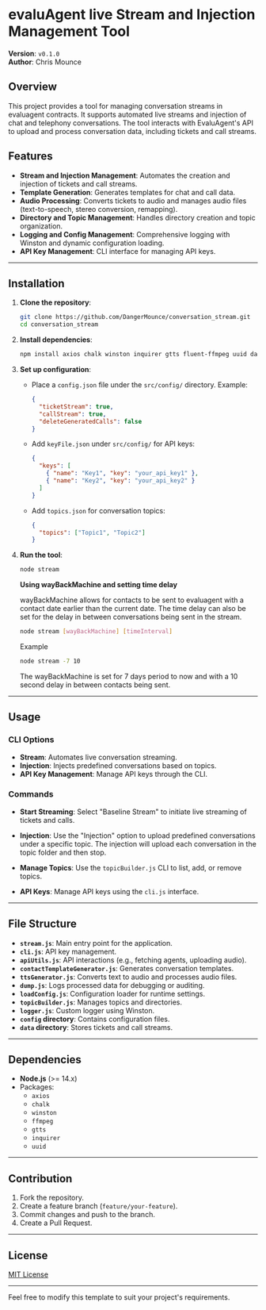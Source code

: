 # evaluAgent live Stream and Injection Management Tool

**Version**: `v0.1.0`  
**Author**: Chris Mounce

## Overview

This project provides a tool for managing conversation streams in evaluagent contracts. It supports automated live streams and injection of chat and telephony conversations. The tool interacts with EvaluAgent's API to upload and process conversation data, including tickets and call streams.

## Features

- **Stream and Injection Management**: Automates the creation and injection of tickets and call streams.
- **Template Generation**: Generates templates for chat and call data.
- **Audio Processing**: Converts tickets to audio and manages audio files (text-to-speech, stereo conversion, remapping).
- **Directory and Topic Management**: Handles directory creation and topic organization.
- **Logging and Config Management**: Comprehensive logging with Winston and dynamic configuration loading.
- **API Key Management**: CLI interface for managing API keys.

---

## Installation

1. **Clone the repository**:
   ```bash
   git clone https://github.com/DangerMounce/conversation_stream.git
   cd conversation_stream
   ```

2. **Install dependencies**:
   ```bash
   npm install axios chalk winston inquirer gtts fluent-ffmpeg uuid date-fns
   ```

3. **Set up configuration**:
   - Place a `config.json` file under the `src/config/` directory. Example:
     ```json
     {
       "ticketStream": true,
       "callStream": true,
       "deleteGeneratedCalls": false
     }
     ```
   - Add `keyFile.json` under `src/config/` for API keys:
     ```json
     {
       "keys": [
         { "name": "Key1", "key": "your_api_key1" },
         { "name": "Key2", "key": "your_api_key2" }
       ]
     }
     ```
   - Add `topics.json` for conversation topics:
     ```json
     {
       "topics": ["Topic1", "Topic2"]
     }
     ```

4. **Run the tool**:
   ```bash
   node stream
   ```
   **Using wayBackMachine and setting time delay**

   wayBackMachine allows for contacts to be sent to evaluagent with a contact date earlier than the current date.  The time delay can also be set for the delay in between conversations being sent in the stream.
   ```bash
   node stream [wayBackMachine] [timeInterval]
   ```
   Example
   ```bash
   node stream -7 10
   ```
   The wayBackMachine is set for 7 days period to now and with a 10 second delay in between contacts being sent.

---

## Usage

### CLI Options

- **Stream**: Automates live conversation streaming.
- **Injection**: Injects predefined conversations based on topics.
- **API Key Management**: Manage API keys through the CLI.

### Commands

- **Start Streaming**:
  Select "Baseline Stream" to initiate live streaming of tickets and calls.

- **Injection**:
  Use the "Injection" option to upload predefined conversations under a specific topic.
  The injection will upload each conversation in the topic folder and then stop.

- **Manage Topics**:
  Use the `topicBuilder.js` CLI to list, add, or remove topics.

- **API Keys**:
  Manage API keys using the `cli.js` interface.

---

## File Structure

- **`stream.js`**: Main entry point for the application.
- **`cli.js`**: API key management.
- **`apiUtils.js`**: API interactions (e.g., fetching agents, uploading audio).
- **`contactTemplateGenerator.js`**: Generates conversation templates.
- **`ttsGenerator.js`**: Converts text to audio and processes audio files.
- **`dump.js`**: Logs processed data for debugging or auditing.
- **`loadConfig.js`**: Configuration loader for runtime settings.
- **`topicBuilder.js`**: Manages topics and directories.
- **`logger.js`**: Custom logger using Winston.
- **`config` directory**: Contains configuration files.
- **`data` directory**: Stores tickets and call streams.

---

## Dependencies

- **Node.js** (>= 14.x)
- Packages:
  - `axios`
  - `chalk`
  - `winston`
  - `ffmpeg`
  - `gtts`
  - `inquirer`
  - `uuid`

---

## Contribution

1. Fork the repository.
2. Create a feature branch (`feature/your-feature`).
3. Commit changes and push to the branch.
4. Create a Pull Request.

---

## License

[MIT License](LICENSE)

--- 

Feel free to modify this template to suit your project's requirements.
